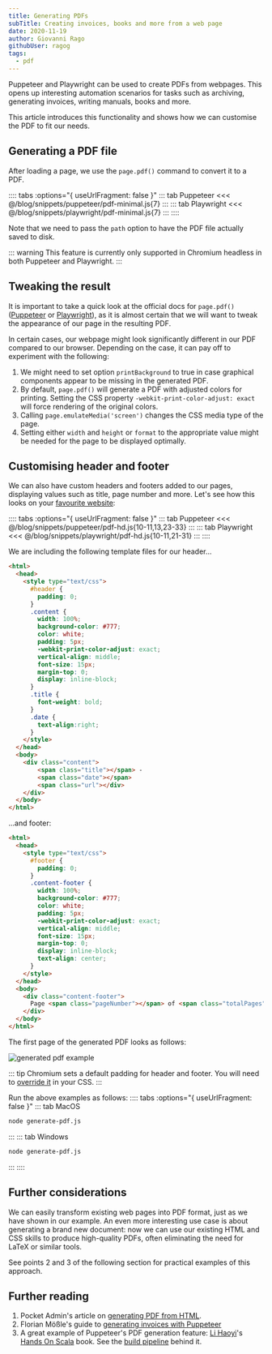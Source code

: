 ```yaml
---
title: Generating PDFs
subTitle: Creating invoices, books and more from a web page
date: 2020-11-19
author: Giovanni Rago
githubUser: ragog
tags:
  - pdf
---
```


Puppeteer and Playwright can be used to create PDFs from webpages. This opens up interesting automation scenarios for tasks such as archiving, generating invoices, writing manuals, books and more.

This article introduces this functionality and shows how we can customise the PDF to fit our needs.

<!-- more -->

## Generating a PDF file

After loading a page, we use the `page.pdf()` command to convert it to a PDF.

:::: tabs :options="{ useUrlFragment: false }"
::: tab Puppeteer
<<< @/blog/snippets/puppeteer/pdf-minimal.js{7}
:::
::: tab Playwright
<<< @/blog/snippets/playwright/pdf-minimal.js{7}
:::
::::

Note that we need to pass the `path` option to have the PDF file actually saved to disk.

::: warning
This feature is currently only supported in Chromium headless in both Puppeteer and Playwright.
:::

## Tweaking the result

It is important to take a quick look at the official docs for `page.pdf()` ([Puppeteer](https://pptr.dev/#?product=Puppeteer&version=v5.3.1&show=api-pagepdfoptions) or [Playwright](https://playwright.dev/#version=v1.6.1&path=docs%2Fapi.md&q=pagepdfoptions)), as it is almost certain that we will want to tweak the appearance of our page in the resulting PDF.

In certain cases, our webpage might look significantly different in our PDF compared to our browser. Depending on the case, it can pay off to experiment with the following:

1. We might need to set option `printBackground` to true in case graphical components appear to be missing in the generated PDF.
2. By default, `page.pdf()` will generate a PDF with adjusted colors for printing. Setting the CSS property `-webkit-print-color-adjust: exact` will force rendering of the original colors.
3. Calling `page.emulateMedia('screen')` changes the CSS media type of the page.
4. Setting either `width` and `height` or `format` to the appropriate value might be needed for the page to be displayed optimally.

## Customising header and footer

We can also have custom headers and footers added to our pages, displaying values such as title, page number and more. Let's see how this looks on your [favourite website](https://theheadless.dev):

:::: tabs :options="{ useUrlFragment: false }"
::: tab Puppeteer
<<< @/blog/snippets/puppeteer/pdf-hd.js{10-11,13,23-33}
:::
::: tab Playwright
<<< @/blog/snippets/playwright/pdf-hd.js{10-11,21-31}
:::
::::

We are including the following template files for our header...

```html
<html>
  <head>
    <style type="text/css">
      #header {
        padding: 0;
      }
      .content {
        width: 100%;
        background-color: #777;
        color: white;
        padding: 5px;
        -webkit-print-color-adjust: exact;
        vertical-align: middle;
        font-size: 15px;
        margin-top: 0;
        display: inline-block;
      }
      .title {
        font-weight: bold;
      }
      .date {
        text-align:right;
      }
    </style>
  </head>
  <body>
    <div class="content">
        <span class="title"></span> -
        <span class="date"></span>
        <span class="url"></div>
    </div>
  </body>
</html>
```

...and footer:

```html
<html>
  <head>
    <style type="text/css">
      #footer {
        padding: 0;
      }
      .content-footer {
        width: 100%;
        background-color: #777;
        color: white;
        padding: 5px;
        -webkit-print-color-adjust: exact;
        vertical-align: middle;
        font-size: 15px;
        margin-top: 0;
        display: inline-block;
        text-align: center;
      }
    </style>
  </head>
  <body>
    <div class="content-footer">
      Page <span class="pageNumber"></span> of <span class="totalPages"></span>
    </div>
  </body>
</html>
```

The first page of the generated PDF looks as follows:

![generated pdf example](/pdf-generation-hd.png)

::: tip
Chromium sets a default padding for header and footer. You will need to [override it](https://github.com/puppeteer/puppeteer/issues/4132#issuecomment-475110167) in your CSS.</style>
:::

Run the above examples as follows:
:::: tabs :options="{ useUrlFragment: false }"
::: tab MacOS
```sh
node generate-pdf.js
```
:::
::: tab Windows
```sh
node generate-pdf.js
```
:::
::::

## Further considerations

We can easily transform existing web pages into PDF format, just as we have shown in our example. An even more interesting use case is about generating a brand new document: now we can use our existing HTML and CSS skills to produce high-quality PDFs, often eliminating the need for LaTeX or similar tools.

See points 2 and 3 of the following section for practical examples of this approach.

## Further reading

1. Pocket Admin's article on [generating PDF from HTML](https://pocketadmin.tech/en/puppeteer-generate-pdf/).
2. Florian Mößle's guide to [generating invoices with Puppeteer](https://medium.com/@fmoessle/use-html-and-puppeteer-to-create-pdfs-in-node-js-566dbaf9d9ca)
3. A great example of Puppeteer's PDF generation feature: [Li Haoyi](https://twitter.com/li_haoyi)'s [Hands On Scala](https://www.handsonscala.com/index.html) book. See the [build pipeline](https://github.com/handsonscala/build) behind it.

